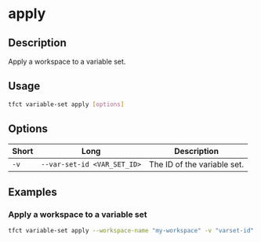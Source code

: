 # apply

## Description

Apply a workspace to a variable set.

## Usage

```bash
tfct variable-set apply [options]
```

## Options

| Short | Long                        | Description                 |
|-------|-----------------------------|-----------------------------|
| `-v`  | `--var-set-id <VAR_SET_ID>` | The ID of the variable set. |

## Examples

### Apply a workspace to a variable set

```bash
tfct variable-set apply --workspace-name "my-workspace" -v "varset-id"
```
